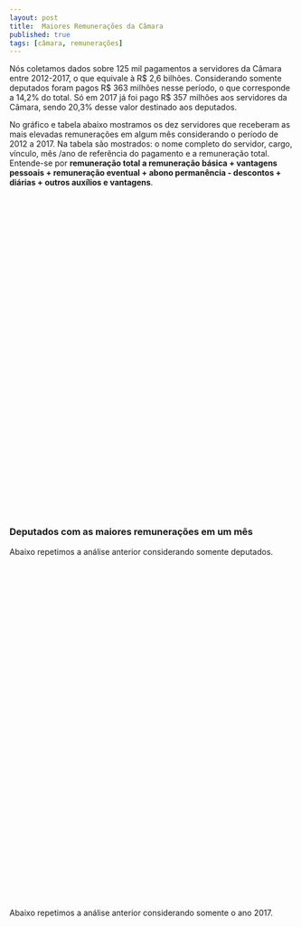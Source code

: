 ```yaml
---
layout: post
title:  Maiores Remunerações da Câmara
published: true
tags: [câmara, remunerações]
---
```







Nós coletamos dados sobre 125 mil pagamentos a servidores da Câmara entre 2012-2017, o que equivale à R$ 2,6 bilhões. Considerando somente deputados foram pagos R$ 363 milhões nesse período, o que corresponde a 14,2% do total. Só em 2017 já foi pago R$ 357 milhões aos servidores da Câmara, sendo 20,3% desse valor destinado aos deputados.

No gráfico e tabela abaixo mostramos os dez servidores que receberam as mais elevadas remunerações em algum mês considerando o período de 2012 a 2017. Na tabela são mostrados: o nome completo do servidor, cargo, vínculo, mês /ano de referência do pagamento e a remuneração total. Entende-se por **remuneração total a remuneração básica + vantagens pessoais + remuneração eventual + abono permanência - descontos + diárias + outros auxílios e vantagens**.

&nbsp;&nbsp;&nbsp;


<!--html_preserve--><div id="htmlwidget-ab1daeed9c2189579b89" style="width:100%;height:500px;" class="highchart html-widget"></div>
<script type="application/json" data-for="htmlwidget-ab1daeed9c2189579b89">{"x":{"hc_opts":{"title":{"text":null},"yAxis":{"title":{"text":null}},"credits":{"enabled":false},"exporting":{"enabled":false},"plotOptions":{"series":{"turboThreshold":0},"treemap":{"layoutAlgorithm":"squarified"},"bubble":{"minSize":5,"maxSize":25}},"annotationsOptions":{"enabledButtons":false},"tooltip":{"delayForDisplay":10},"chart":{"type":"column"},"xAxis":{"categories":["\"JOAO MARCOS FERREIRA CANTARINO\"","\"GUILHERME CRUZ DE SOUZA COELHO\"","\"CAJAR ONESIMO RIBEIRO NARDES\"","\"CLEUZA PEREIRA DO NASCIMENTO\"","\"JONES ALEXANDRE MARTINS\"","\"NIVALDO FERREIRA DE ALBUQUERQUE NETO\"","\"WADIH NEMER DAMOUS FILHO\"","\"LUCIANO FRED BRAGA PENHA\"","\"ADMAR GONZAGA NETO\"","\"LUZIA MARIA FERREIRA\""]},"series":[{"data":[96224.08,61393.44,61341.3,61237.03,61237.03,61237.03,59689.06,59657.28,55380.82,53023.17],"name":"Nome dos servidores"}]},"theme":{"chart":{"backgroundColor":"transparent"}},"conf_opts":{"global":{"Date":null,"VMLRadialGradientURL":"http =//code.highcharts.com/list(version)/gfx/vml-radial-gradient.png","canvasToolsURL":"http =//code.highcharts.com/list(version)/modules/canvas-tools.js","getTimezoneOffset":null,"timezoneOffset":0,"useUTC":true},"lang":{"contextButtonTitle":"Chart context menu","decimalPoint":".","downloadJPEG":"Download JPEG image","downloadPDF":"Download PDF document","downloadPNG":"Download PNG image","downloadSVG":"Download SVG vector image","drillUpText":"Back to {series.name}","invalidDate":null,"loading":"Loading...","months":["January","February","March","April","May","June","July","August","September","October","November","December"],"noData":"No data to display","numericSymbols":["k","M","G","T","P","E"],"printChart":"Print chart","resetZoom":"Reset zoom","resetZoomTitle":"Reset zoom level 1:1","shortMonths":["Jan","Feb","Mar","Apr","May","Jun","Jul","Aug","Sep","Oct","Nov","Dec"],"thousandsSep":" ","weekdays":["Sunday","Monday","Tuesday","Wednesday","Thursday","Friday","Saturday"]}},"type":"chart","fonts":[],"debug":false},"evals":[],"jsHooks":[]}</script><!--/html_preserve-->


<!--html_preserve--><div id="htmlwidget-f04ea6e81c8ae77701cd" style="width:100%;height:auto;" class="datatables html-widget"></div>
<script type="application/json" data-for="htmlwidget-f04ea6e81c8ae77701cd">{"x":{"filter":"none","data":[["\"JOAO MARCOS FERREIRA CANTARINO\"","\"GUILHERME CRUZ DE SOUZA COELHO\"","\"CAJAR ONESIMO RIBEIRO NARDES\"","\"CLEUZA PEREIRA DO NASCIMENTO\"","\"JONES ALEXANDRE MARTINS\"","\"NIVALDO FERREIRA DE ALBUQUERQUE NETO\"","\"WADIH NEMER DAMOUS FILHO\"","\"LUCIANO FRED BRAGA PENHA\"","\"ADMAR GONZAGA NETO\"","\"LUZIA MARIA FERREIRA\""],["\"ANALISTA LEGISLATIVO\"","\"DEPUTADO\"","\"DEPUTADO\"","\"DEPUTADO\"","\"DEPUTADO\"","\"DEPUTADO\"","\"DEPUTADO\"","\"DEPUTADO\"","\"ANALISTA LEGISLATIVO\"","\"DEPUTADO\""],["\"QUADRO EFETIVO\"","\"PARLAMENTAR\"","\"PARLAMENTAR\"","\"PARLAMENTAR\"","\"PARLAMENTAR\"","\"PARLAMENTAR\"","\"PARLAMENTAR\"","\"PARLAMENTAR\"","\"QUADRO EFETIVO\"","\"PARLAMENTAR\""],[5,6,6,6,6,6,6,5,3,5],[2017,2016,2016,2016,2016,2016,2015,2016,2014,2017],[96224.08,61393.44,61341.3,61237.03,61237.03,61237.03,59689.06,59657.28,55380.82,53023.17]],"container":"<table class=\"display\">\n  <thead>\n    <tr>\n      <th>Nome<\/th>\n      <th>Cargo<\/th>\n      <th>Vínculo<\/th>\n      <th>Mês<\/th>\n      <th>Ano<\/th>\n      <th>Remuneração Total (R$)<\/th>\n    <\/tr>\n  <\/thead>\n<\/table>","options":{"paging":false,"info":false,"searching":false,"columnDefs":[{"className":"dt-right","targets":[3,4,5]}],"order":[],"autoWidth":false,"orderClasses":false,"rowCallback":"function(row, data) {\nDTWidget.formatCurrency(this, row, data, 5, '', 2, 3, '.', ',', true);\n}"}},"evals":["options.rowCallback"],"jsHooks":[]}</script><!--/html_preserve-->


&nbsp;&nbsp;&nbsp;

### Deputados com as maiores remunerações em um mês

Abaixo repetimos a análise anterior considerando somente deputados.



&nbsp;&nbsp;&nbsp;


<!--html_preserve--><div id="htmlwidget-3692faecb0738ab1ab9c" style="width:100%;height:500px;" class="highchart html-widget"></div>
<script type="application/json" data-for="htmlwidget-3692faecb0738ab1ab9c">{"x":{"hc_opts":{"title":{"text":null},"yAxis":{"title":{"text":null}},"credits":{"enabled":false},"exporting":{"enabled":false},"plotOptions":{"series":{"turboThreshold":0},"treemap":{"layoutAlgorithm":"squarified"},"bubble":{"minSize":5,"maxSize":25}},"annotationsOptions":{"enabledButtons":false},"tooltip":{"delayForDisplay":10},"chart":{"type":"column"},"xAxis":{"categories":["\"GUILHERME CRUZ DE SOUZA COELHO\"","\"CAJAR ONESIMO RIBEIRO NARDES\"","\"CLEUZA PEREIRA DO NASCIMENTO\"","\"JONES ALEXANDRE MARTINS\"","\"NIVALDO FERREIRA DE ALBUQUERQUE NETO\"","\"WADIH NEMER DAMOUS FILHO\"","\"LUCIANO FRED BRAGA PENHA\"","\"LUZIA MARIA FERREIRA\"","\"MARIA LAURA MONTEZA DE SOUZA CARNEIRO\"","\"AUREO LIDIO MOREIRA RIBEIRO\""]},"series":[{"data":[61393.44,61341.3,61237.03,61237.03,61237.03,59689.06,59657.28,53023.17,52338.02,51942.98],"name":"Nome dos deputados"}]},"theme":{"chart":{"backgroundColor":"transparent"}},"conf_opts":{"global":{"Date":null,"VMLRadialGradientURL":"http =//code.highcharts.com/list(version)/gfx/vml-radial-gradient.png","canvasToolsURL":"http =//code.highcharts.com/list(version)/modules/canvas-tools.js","getTimezoneOffset":null,"timezoneOffset":0,"useUTC":true},"lang":{"contextButtonTitle":"Chart context menu","decimalPoint":".","downloadJPEG":"Download JPEG image","downloadPDF":"Download PDF document","downloadPNG":"Download PNG image","downloadSVG":"Download SVG vector image","drillUpText":"Back to {series.name}","invalidDate":null,"loading":"Loading...","months":["January","February","March","April","May","June","July","August","September","October","November","December"],"noData":"No data to display","numericSymbols":["k","M","G","T","P","E"],"printChart":"Print chart","resetZoom":"Reset zoom","resetZoomTitle":"Reset zoom level 1:1","shortMonths":["Jan","Feb","Mar","Apr","May","Jun","Jul","Aug","Sep","Oct","Nov","Dec"],"thousandsSep":" ","weekdays":["Sunday","Monday","Tuesday","Wednesday","Thursday","Friday","Saturday"]}},"type":"chart","fonts":[],"debug":false},"evals":[],"jsHooks":[]}</script><!--/html_preserve-->

&nbsp;&nbsp;



<!--html_preserve--><div id="htmlwidget-e7e3e827d3bf371cf866" style="width:100%;height:auto;" class="datatables html-widget"></div>
<script type="application/json" data-for="htmlwidget-e7e3e827d3bf371cf866">{"x":{"filter":"none","data":[["\"GUILHERME CRUZ DE SOUZA COELHO\"","\"CAJAR ONESIMO RIBEIRO NARDES\"","\"CLEUZA PEREIRA DO NASCIMENTO\"","\"JONES ALEXANDRE MARTINS\"","\"NIVALDO FERREIRA DE ALBUQUERQUE NETO\"","\"WADIH NEMER DAMOUS FILHO\"","\"LUCIANO FRED BRAGA PENHA\"","\"LUZIA MARIA FERREIRA\"","\"MARIA LAURA MONTEZA DE SOUZA CARNEIRO\"","\"AUREO LIDIO MOREIRA RIBEIRO\""],[6,6,6,6,6,6,5,5,12,9],[2016,2016,2016,2016,2016,2015,2016,2017,2015,2016],[61393.44,61341.3,61237.03,61237.03,61237.03,59689.06,59657.28,53023.17,52338.02,51942.98]],"container":"<table class=\"display\">\n  <thead>\n    <tr>\n      <th>Nome<\/th>\n      <th>Mês<\/th>\n      <th>Ano<\/th>\n      <th>Remuneração Total (R$)<\/th>\n    <\/tr>\n  <\/thead>\n<\/table>","options":{"paging":false,"info":false,"searching":false,"columnDefs":[{"className":"dt-right","targets":[1,2,3]}],"order":[],"autoWidth":false,"orderClasses":false,"rowCallback":"function(row, data) {\nDTWidget.formatCurrency(this, row, data, 3, '', 2, 3, '.', ',', true);\n}"}},"evals":["options.rowCallback"],"jsHooks":[]}</script><!--/html_preserve-->

&nbsp;&nbsp;&nbsp;

Abaixo repetimos a análise anterior considerando somente o ano 2017.

<!--html_preserve--><div id="htmlwidget-0232ff8ab463192eb768" style="width:100%;height:500px;" class="highchart html-widget"></div>
<script type="application/json" data-for="htmlwidget-0232ff8ab463192eb768">{"x":{"hc_opts":{"title":{"text":null},"yAxis":{"title":{"text":null}},"credits":{"enabled":false},"exporting":{"enabled":false},"plotOptions":{"series":{"turboThreshold":0},"treemap":{"layoutAlgorithm":"squarified"},"bubble":{"minSize":5,"maxSize":25}},"annotationsOptions":{"enabledButtons":false},"tooltip":{"delayForDisplay":10},"chart":{"type":"column"},"xAxis":{"categories":["\"LUZIA MARIA FERREIRA\"","\"ARTHUR VIRGILIO DO CARMO RIBEIRO BISNETO\"","\"ATILA SIDNEY LINS ALBUQUERQUE\"","\"PAULO SALIM MALUF\"","\"VINICIUS DE AZEVEDO GURGEL\"","\"GUILHERME MUSSI FERREIRA\"","\"WLADIMIR AFONSO DA COSTA RABELO\"","\"VINICIUS DE AZEVEDO GURGEL\"","\"GUILHERME MUSSI FERREIRA\"","\"GUILHERME MUSSI FERREIRA\""]},"series":[{"data":[53023.17,44280.61,43532.88,43532.88,43302.79,42583.23,41463.27,40535.06,39581.81,39319.76],"name":"Nome dos deputados"}]},"theme":{"chart":{"backgroundColor":"transparent"}},"conf_opts":{"global":{"Date":null,"VMLRadialGradientURL":"http =//code.highcharts.com/list(version)/gfx/vml-radial-gradient.png","canvasToolsURL":"http =//code.highcharts.com/list(version)/modules/canvas-tools.js","getTimezoneOffset":null,"timezoneOffset":0,"useUTC":true},"lang":{"contextButtonTitle":"Chart context menu","decimalPoint":".","downloadJPEG":"Download JPEG image","downloadPDF":"Download PDF document","downloadPNG":"Download PNG image","downloadSVG":"Download SVG vector image","drillUpText":"Back to {series.name}","invalidDate":null,"loading":"Loading...","months":["January","February","March","April","May","June","July","August","September","October","November","December"],"noData":"No data to display","numericSymbols":["k","M","G","T","P","E"],"printChart":"Print chart","resetZoom":"Reset zoom","resetZoomTitle":"Reset zoom level 1:1","shortMonths":["Jan","Feb","Mar","Apr","May","Jun","Jul","Aug","Sep","Oct","Nov","Dec"],"thousandsSep":" ","weekdays":["Sunday","Monday","Tuesday","Wednesday","Thursday","Friday","Saturday"]}},"type":"chart","fonts":[],"debug":false},"evals":[],"jsHooks":[]}</script><!--/html_preserve-->


<!--html_preserve--><div id="htmlwidget-1040e22468fb4872600c" style="width:100%;height:auto;" class="datatables html-widget"></div>
<script type="application/json" data-for="htmlwidget-1040e22468fb4872600c">{"x":{"filter":"none","data":[["\"LUZIA MARIA FERREIRA\"","\"ARTHUR VIRGILIO DO CARMO RIBEIRO BISNETO\"","\"ATILA SIDNEY LINS ALBUQUERQUE\"","\"PAULO SALIM MALUF\"","\"VINICIUS DE AZEVEDO GURGEL\"","\"GUILHERME MUSSI FERREIRA\"","\"WLADIMIR AFONSO DA COSTA RABELO\"","\"VINICIUS DE AZEVEDO GURGEL\"","\"GUILHERME MUSSI FERREIRA\"","\"GUILHERME MUSSI FERREIRA\""],[5,6,3,3,5,2,3,4,5,6],[2017,2017,2017,2017,2017,2017,2017,2017,2017,2017],[53023.17,44280.61,43532.88,43532.88,43302.79,42583.23,41463.27,40535.06,39581.81,39319.76]],"container":"<table class=\"display\">\n  <thead>\n    <tr>\n      <th>Nome<\/th>\n      <th>Mês<\/th>\n      <th>Ano<\/th>\n      <th>Remuneração Total (R$)<\/th>\n    <\/tr>\n  <\/thead>\n<\/table>","options":{"paging":false,"info":false,"searching":false,"columnDefs":[{"className":"dt-right","targets":[1,2,3]}],"order":[],"autoWidth":false,"orderClasses":false,"rowCallback":"function(row, data) {\nDTWidget.formatCurrency(this, row, data, 3, '', 2, 3, '.', ',', true);\n}"}},"evals":["options.rowCallback"],"jsHooks":[]}</script><!--/html_preserve-->

